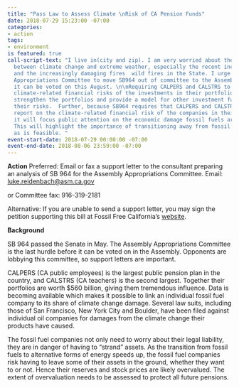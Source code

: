 ```yaml
---
title: "Pass Law to Assess Climate \nRisk of CA Pension Funds"
date: 2018-07-29 15:23:00 -07:00
categories:
- action
tags:
- environment
is featured: true
call-script-text: "I live in(city and zip). I am very worried about the relationship
  between climate change and extreme weather, especially the recent increases in drought,
  and the increasingly damaging fires  wild fires in the State. I urge the Assembly
  Appropriations Committee to move SB964 out of committee to the Assembly floor so
  it can be voted on this August. \n\nRequiring CALPERS and CALSTRS to consider the
  climate-related financial risks of the investments in their portfolios, SB 964 would
  strengthen the portfolios and provide a model for other investment funds to assess
  their risks.  Further, because SB964 requires that CALPERS and CALSTRS publicly
  report on the climate-related financial risk of the companies in their portfolios,
  it will focus public attention on the economic damage fossil fuels are creating.
  This will highlight the importance of transitioning away from fossil fuels as fast
  as is feasible. "
event-start-date: 2018-07-29 00:00:00 -07:00
event-end-date: 2018-08-06 23:59:00 -07:00
---
```


**Action**
Preferred:  Email or fax a support letter to the consultant preparing an analysis of SB 964 for the Assembly Appropriations Committee.
Email: luke.reidenbach@asm.ca.gov

or Committee fax: 916-319-2181

Alternative:  If you are unable to send a support letter, you may sign the petition supporting this bill at Fossil Free California’s [website](
actionnetwork.org/petitions/support-ffcas-climate-bill-sb-964).

**Background**

SB 964 passed the Senate in May. The Assembly Appropriations Committee is the last hurdle before it can be voted on in the Assembly. Opponents are lobbying this committee, so support letters are important.

CALPERS (CA public employees) is the largest public pension plan in the country, and CALSTRS (CA teachers) is the second largest. Together their portfolios are worth $560 billion, giving them tremendous influence. Data is becoming available which makes it possible to link an individual fossil fuel company to its share  of climate change damage. Several law suits, including those of San Francisco, New York City and Boulder, have been filed against individual oil companies for damages from the climate change their products have caused. 

The fossil fuel companies not only need to worry about their legal liability, they are in danger of having to “strand” assets. As the transition from fossil fuels to alternative forms of energy speeds up, the fossil fuel companies risk having to leave some of their assets in the ground, whether they want to or not. Hence their reserves and stock prices are likely overvalued. The extent of overvaluation needs to be assessed to protect all future pensions.